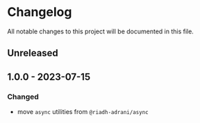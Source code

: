 # Changelog

All notable changes to this project will be documented in this file.

## Unreleased

## 1.0.0 - 2023-07-15

### Changed

- move `async` utilities from `@riadh-adrani/async`

